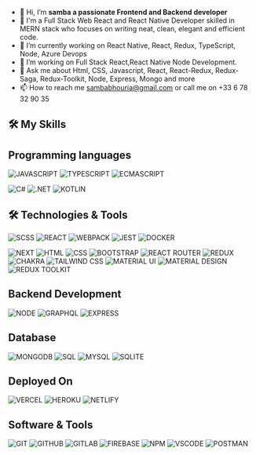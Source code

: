 
- 👋 Hi, I’m <strong>samba a passionate Frontend and Backend developer </strong>
- 👀  I'm a Full Stack Web React and React Native Developer skilled in MERN stack who focuses on writing neat, clean, elegant and efficient code.
- 🌱 I’m currently working on React Native, React, Redux, TypeScript, Node, Azure Devops 
- 💞️ I’m working on Full Stack React,React Native Node Development.
- 💬 Ask me about Html, CSS, Javascript, React, React-Redux, Redux-Saga, Redux-Toolkit, Node, Express, Mongo and more
- 📫 How to reach me sambabhouria@gmail.com or call me on +33 6 78 32 90 35

🛠️ My Skills
---
## Programming languages
![JAVASCRIPT](https://camo.githubusercontent.com/952386bca5cdfd40274fefa10851fe8a04171e8df357dbd46e75e7d7ef7668a0/68747470733a2f2f696d672e736869656c64732e696f2f62616467652f436f64652d4a6176615363726970742d696e666f726d6174696f6e616c3f7374796c653d666c617426636f6c6f723d696e666f726d6174696f6e616c266c6f676f3d6a617661736372697074)
![TYPESCRIPT](https://camo.githubusercontent.com/616d46e35e90a7728cc899c6e43156c5cab1938c28eb648f5231d7ade728592d/68747470733a2f2f696d672e736869656c64732e696f2f62616467652f436f64652d547970655363726970742d696e666f726d6174696f6e616c3f7374796c653d666c617426636f6c6f723d696e666f726d6174696f6e616c)
![ECMASCRIPT](https://camo.githubusercontent.com/beaacae080252810daea2dc6d3070936c39a8f00a695ca50974a5f762383ad9d/68747470733a2f2f696d672e736869656c64732e696f2f62616467652f436f64652d45636d615363726970742d696e666f726d6174696f6e616c3f7374796c653d666c617426636f6c6f723d696e666f726d6174696f6e616c)

![C#](https://camo.githubusercontent.com/6f190b28a66241a16cc31010fe4ce40fcfde787a4322a663b01517dd18a21192/68747470733a2f2f696d672e736869656c64732e696f2f62616467652f632532332d2532333233393132302e7376673f7374796c653d666f722d7468652d6261646765266c6f676f3d632d7368617270266c6f676f436f6c6f723d7768697465)
![.NET](https://camo.githubusercontent.com/cf1a49b0e15f9c42fc747bf4b105afc42bfd53d27b566a6d32dbc177fedb4af8/68747470733a2f2f696d672e736869656c64732e696f2f62616467652f2e4e45542d3543324439313f7374796c653d666f722d7468652d6261646765266c6f676f3d2e6e6574266c6f676f436f6c6f723d7768697465)
![KOTLIN](https://camo.githubusercontent.com/ce54b742cd3861e20b7c3e342f923f5f36edd27cce8092e68a802de035ce79d8/68747470733a2f2f696d672e736869656c64732e696f2f62616467652f6b6f746c696e2d2532333746353246462e7376673f7374796c653d666f722d7468652d6261646765266c6f676f3d6b6f746c696e266c6f676f436f6c6f723d7768697465)


## 🛠️ Technologies & Tools
![SCSS](https://camo.githubusercontent.com/79c437a64b4e66b2699e373d576f14432bb51e8f794eb40fdbf8922074250c6a/68747470733a2f2f696d672e736869656c64732e696f2f62616467652f546f6f6c2d534353532d696e666f726d6174696f6e616c3f7374796c653d666c617426636f6c6f723d7761726e696e67266c6f676f3d73617373)
![REACT](https://camo.githubusercontent.com/00eb47e38b6362bb9831bcf1d421577c718414e1d48caa67534b6b7f212ff878/68747470733a2f2f696d672e736869656c64732e696f2f62616467652f436f64652d52656163742d696e666f726d6174696f6e616c3f7374796c653d666c617426636f6c6f723d696e666f726d6174696f6e616c266c6f676f3d7265616374)
![WEBPACK](https://camo.githubusercontent.com/a4ac5ea229cfd2a49934e4d643b8d944b61d97281952ca3c8f30df29b7f91467/68747470733a2f2f696d672e736869656c64732e696f2f62616467652f546f6f6c2d5765627061636b2d696e666f726d6174696f6e616c3f7374796c653d666c617426636f6c6f723d7761726e696e67266c6f676f3d7765627061636b)
![JEST](https://camo.githubusercontent.com/157b7c777213c865566ce1efb033498c669bac55ed8b2f9eb59ba2335ba75f83/68747470733a2f2f696d672e736869656c64732e696f2f62616467652f546f6f6c2d4a6573742d696e666f726d6174696f6e616c3f7374796c653d666c617426636f6c6f723d7761726e696e67266c6f676f3d6a657374)
![DOCKER](https://camo.githubusercontent.com/7263f7eab869438bde576a68a5551a56fa966667d0a3d6673e42aed908732083/68747470733a2f2f696d672e736869656c64732e696f2f62616467652f546f6f6c2d446f636b65722d696e666f726d6174696f6e616c3f7374796c653d666c617426636f6c6f723d7761726e696e67266c6f676f3d646f636b6572)

![NEXT](https://camo.githubusercontent.com/2abe53f4176fd7b9639f1c316e77574575c1c99c660e03fefa08299045988ba5/68747470733a2f2f696d672e736869656c64732e696f2f62616467652f4e6578742d626c61636b3f7374796c653d666f722d7468652d6261646765266c6f676f3d6e6578742e6a73266c6f676f436f6c6f723d7768697465)
![HTML](https://camo.githubusercontent.com/5e7e215d9ff3a7c2e96d09232c11b2205565c841d1129dd2185ebd967284121f/68747470733a2f2f696d672e736869656c64732e696f2f62616467652f68746d6c352d2532334533344632362e7376673f7374796c653d666f722d7468652d6261646765266c6f676f3d68746d6c35266c6f676f436f6c6f723d7768697465)
![CSS](https://camo.githubusercontent.com/6531a4161596e3d9fdab3d0499a7b7ce5c5c8b568be219f3e9707af042e575d2/68747470733a2f2f696d672e736869656c64732e696f2f62616467652f637373332d2532333135373242362e7376673f7374796c653d666f722d7468652d6261646765266c6f676f3d63737333266c6f676f436f6c6f723d7768697465)
![BOOTSTRAP](https://camo.githubusercontent.com/57396ca28ed73547fcc53dc43c059550f0fd7233ab6ac26fd40d65ad0d3018d0/68747470733a2f2f696d672e736869656c64732e696f2f62616467652f626f6f7473747261702d2532333536334437432e7376673f7374796c653d666f722d7468652d6261646765266c6f676f3d626f6f747374726170266c6f676f436f6c6f723d7768697465)
![REACT ROUTER](https://camo.githubusercontent.com/ad45bc29fd15b24972f6b398c887b7cdfd9723cf0d0518ff2b118397e3b13cb0/68747470733a2f2f696d672e736869656c64732e696f2f62616467652f52656163745f526f757465722d4341343234353f7374796c653d666f722d7468652d6261646765266c6f676f3d72656163742d726f75746572266c6f676f436f6c6f723d7768697465)
![REDUX](https://camo.githubusercontent.com/06d936bcad9d3f9d0e611e9afa230ebdefcac4074b7d97c425a3346495db190c/68747470733a2f2f696d672e736869656c64732e696f2f62616467652f72656475782d2532333539336438382e7376673f7374796c653d666f722d7468652d6261646765266c6f676f3d7265647578266c6f676f436f6c6f723d7768697465)
![CHAKRA](https://camo.githubusercontent.com/715cc90ec096b64e53302f0bba691bb27eaa4d3a417862b9517fd3b0644b32d7/68747470733a2f2f696d672e736869656c64732e696f2f62616467652f6368616b72612d2532333445443143352e7376673f7374796c653d666f722d7468652d6261646765266c6f676f3d6368616b72617569266c6f676f436f6c6f723d626c61636b)
![TAILWIND CSS](https://camo.githubusercontent.com/e9b080a6541e5355827ea91b6a0302cbbc54af4705b0c6b0f1561a0957ced2fb/68747470733a2f2f696d672e736869656c64732e696f2f62616467652f5461696c77696e645f4353532d3338423241433f7374796c653d666f722d7468652d6261646765266c6f676f3d7461696c77696e642d637373266c6f676f436f6c6f723d7768697465)
![MATERIAL UI](https://camo.githubusercontent.com/817fc7ba268e7e1fa114cbc4328bb326913cf392f5e2077ccc7b5f0e90a77109/68747470733a2f2f696d672e736869656c64732e696f2f62616467652f4d6174657269616c25323055492d3030374646463f7374796c653d666f722d7468652d6261646765266c6f676f3d6d7569266c6f676f436f6c6f723d7768697465)
![MATERIAL DESIGN](https://camo.githubusercontent.com/f0893a05550ed884dbae6cb64c737f655cddadc5f2222c8801990229f9e23cce/68747470733a2f2f696d672e736869656c64732e696f2f62616467652f6d6174657269616c25323064657369676e2d3735373537353f7374796c653d666f722d7468652d6261646765266c6f676f3d6d6174657269616c25323064657369676e266c6f676f436f6c6f723d7768697465)
![REDUX TOOLKIT](https://camo.githubusercontent.com/7060c233f1789a7efea081a1e8192536806e3271d0f01223c85d5caf9fa6a976/68747470733a2f2f696d672e736869656c64732e696f2f62616467652f526564757820546f6f6c6b69742d3539334438383f7374796c653d666f722d7468652d6261646765266c6f676f3d7265647578266c6f676f436f6c6f723d7768697465)

## Backend Development
![NODE](https://camo.githubusercontent.com/bc1850ffde021fc4aad61030ddd1dcd49389f75e788934fca66549b1dd6c9272/68747470733a2f2f696d672e736869656c64732e696f2f62616467652f2d4e6f64656a732d3333393933333f7374796c653d666f722d7468652d6261646765266c6f676f3d4e6f64652e6a73266c6f676f436f6c6f723d666666666666)
![GRAPHQL](https://camo.githubusercontent.com/30374eefb9a4f2d4af764acd70d84d2120ef8fc65fa2033272a830c245470355/68747470733a2f2f696d672e736869656c64732e696f2f62616467652f2d4772617068514c2d6531303039383f7374796c653d666f722d7468652d6261646765266c6f676f3d6772617068716c266c6f676f436f6c6f723d666666)
![EXPRESS](https://camo.githubusercontent.com/7f73136d92799b19be179d1ed87b461120c35ed917c7d5ab59a7606209da7bd3/68747470733a2f2f696d672e736869656c64732e696f2f62616467652f457870726573732e6a732d3030303030303f7374796c653d666f722d7468652d6261646765266c6f676f3d65787072657373266c6f676f436f6c6f723d7768697465)

## Database
![MONGODB](https://camo.githubusercontent.com/7e95531437f8c91626ae46cb69240160dfde5c39c1119c550cd174ba8a19e712/68747470733a2f2f696d672e736869656c64732e696f2f62616467652f4d6f6e676f44422d2532333465613934622e7376673f7374796c653d666f722d7468652d6261646765266c6f676f3d6d6f6e676f6462266c6f676f436f6c6f723d7768697465)
![SQL](https://camo.githubusercontent.com/85385e1278d38c0a69c9c8634bec333b745c8d8876c6afd69cf2a260720045a5/68747470733a2f2f696d672e736869656c64732e696f2f62616467652f2d53514c2d3032356538633f7374796c653d666f722d7468652d6261646765266c6f676f3d616d617a6f6e2d64796e616d6f6462266c6f676f436f6c6f723d666666)
![MYSQL](https://camo.githubusercontent.com/a4a4a017a5d519d7c4ce2a3cd3d2194fb7af4b1ca424850784565007c2acc7d8/68747470733a2f2f696d672e736869656c64732e696f2f62616467652f4d7953514c2d3030354338343f7374796c653d666f722d7468652d6261646765266c6f676f3d6d7973716c266c6f676f436f6c6f723d7768697465)
![SQLITE](https://camo.githubusercontent.com/932123bf240349f3785c02228b113b06299079e8740f480c767e8335fd6d752a/68747470733a2f2f696d672e736869656c64732e696f2f62616467652f53514c6974652d3037343035453f7374796c653d666f722d7468652d6261646765266c6f676f3d73716c697465266c6f676f436f6c6f723d7768697465)

## Deployed On
![VERCEL](https://camo.githubusercontent.com/b9ff564d8c311812747f1aacea54cf703d850756f9179f9eff6899da20a701a2/68747470733a2f2f696d672e736869656c64732e696f2f62616467652f76657263656c2d2532333030303030302e7376673f7374796c653d666f722d7468652d6261646765266c6f676f3d76657263656c266c6f676f436f6c6f723d7768697465)
![HEROKU](https://camo.githubusercontent.com/8039f6f47484d9dbb3a065add309fe12f12de738e20fb5f968a6a6b09b27d371/68747470733a2f2f696d672e736869656c64732e696f2f62616467652f6865726f6b752d2532333433303039382e7376673f7374796c653d666f722d7468652d6261646765266c6f676f3d6865726f6b75266c6f676f436f6c6f723d7768697465)
![NETLIFY](https://camo.githubusercontent.com/2aa883d52783b24f65681fa3a20b76e914ca9cdbda511170ddae263b8c692c2e/68747470733a2f2f696d672e736869656c64732e696f2f62616467652f6e65746c6966792d2532333030303030302e7376673f7374796c653d666f722d7468652d6261646765266c6f676f3d6e65746c696679266c6f676f436f6c6f723d23303043374237)

## Software & Tools
![GIT](https://camo.githubusercontent.com/3773b47791105fa5363a55f52fbf22da4cd5cb43d706a623e0fed6aae0eabf4e/68747470733a2f2f696d672e736869656c64732e696f2f62616467652f2d4769742d4445344333363f7374796c653d666f722d7468652d6261646765266c6f676f3d676974266c6f676f436f6c6f723d253233666666666666)
![GITHUB](https://camo.githubusercontent.com/15c53ec3f229ff4136d20243545d82f39faceb946b0f92015658258d048f5712/68747470733a2f2f696d672e736869656c64732e696f2f62616467652f2d4769744875622d3136313631343f7374796c653d666f722d7468652d6261646765266c6f676f3d676974687562)
![GITLAB](https://camo.githubusercontent.com/5bc6088aabdea241d9af39c2793a4c9a951eebcfe5a877fd358c9a695afd4783/68747470733a2f2f696d672e736869656c64732e696f2f62616467652f2d4769744c61622d4532343332393f7374796c653d666f722d7468652d6261646765266c6f676f3d6769746c6162266c6f676f436f6c6f723d666666)
![FIREBASE](https://camo.githubusercontent.com/16beca491cf6ee479cef25bdaac11b96b24bde2fe85e860efe1a62abad0af761/68747470733a2f2f696d672e736869656c64732e696f2f62616467652f46697265626173652d3033394245353f7374796c653d666f722d7468652d6261646765266c6f676f3d4669726562617365266c6f676f436f6c6f723d7768697465)
![NPM](https://camo.githubusercontent.com/4e7a2815e5f728e2e0301d4724f60f21d55399913a517ff6b6c193add0684a16/68747470733a2f2f696d672e736869656c64732e696f2f62616467652f4e504d2d2532333030303030302e7376673f7374796c653d666f722d7468652d6261646765266c6f676f3d6e706d266c6f676f436f6c6f723d7768697465)
![VSCODE](https://camo.githubusercontent.com/a0484e6383e852e622da1e934b7724921ab9b69d69246d90f899424b01f6deb1/68747470733a2f2f696d672e736869656c64732e696f2f62616467652f56697375616c25323053747564696f253230436f64652d3030373864372e7376673f7374796c653d666f722d7468652d6261646765266c6f676f3d76697375616c2d73747564696f2d636f6465266c6f676f436f6c6f723d7768697465)
![POSTMAN](https://camo.githubusercontent.com/879423585ed087f3c973857c43ba7e7d84f52c993d2c937055726339fbf921d9/68747470733a2f2f696d672e736869656c64732e696f2f62616467652f506f73746d616e2d4646364333373f7374796c653d666f722d7468652d6261646765266c6f676f3d506f73746d616e266c6f676f436f6c6f723d7768697465)


<!---
sambabhouria/sambabhouria is a ✨ special ✨ repository because its `README.md` (this file) appears on your GitHub profile.
You can click the Preview link to take a look at your changes.
--->
